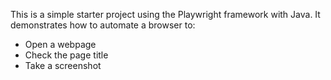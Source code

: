 This is a simple starter project using the Playwright framework with Java. It demonstrates how to automate a browser to:

- Open a webpage
- Check the page title
- Take a screenshot
